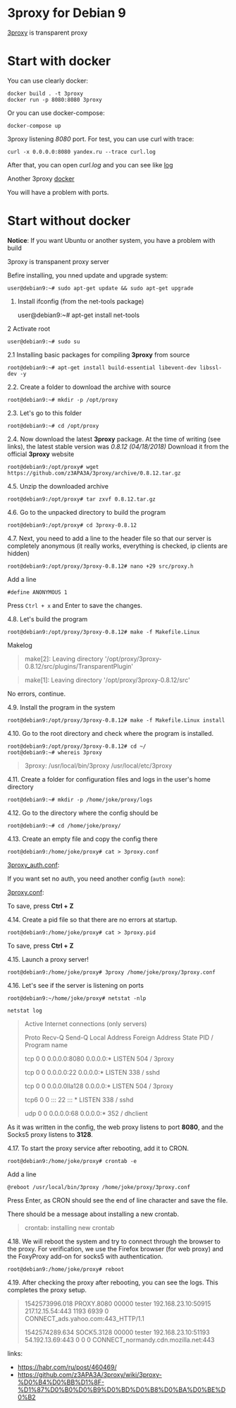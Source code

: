 # 3proxy for Debian 9

[3proxy](https://github.com/z3apa3a/3proxy) is transparent proxy

# Start with docker

You can use clearly docker:

    docker build . -t 3proxy
    docker run -p 8080:8080 3proxy
    
Or you can use docker-compose:

    docker-compose up
    
3proxy listening *8080* port. For test, you can use curl with trace:

    curl -x 0.0.0.0:8080 yandex.ru --trace curl.log

After that, you can open *curl.log* and you can see like [log](curl.log)

Another 3proxy [docker](https://github.com/riftbit/docker-3proxy)

You will have a problem with ports.

# Start without docker

**Notice**: If you want Ubuntu or another system, you have a problem with build

3proxy is transpanent proxy server

Befire installing, you nned update and upgrade system:

    user@debian9:~# sudo apt-get update && sudo apt-get upgrade

1. Install ifconfig (from the net-tools package)

    user@debian9:~# apt-get install net-tools

2 Activate root

    user@debian9:~# sudo su

2.1 Installing basic packages for compiling **3proxy** from source

    root@debian9:~# apt-get install build-essential libevent-dev libssl-dev -y

2.2. Create a folder to download the archive with source

    root@debian9:~# mkdir -p /opt/proxy

2.3. Let's go to this folder

    root@debian9:~# cd /opt/proxy

2.4. Now download the latest **3proxy** package. At the time of writing (see links), the latest stable version was *0.8.12 (04/18/2018)* Download it from the official **3proxy** website

    root@debian9:/opt/proxy# wget https://github.com/z3APA3A/3proxy/archive/0.8.12.tar.gz
  
4.5. Unzip the downloaded archive

    root@debian9:/opt/proxy# tar zxvf 0.8.12.tar.gz

4.6. Go to the unpacked directory to build the program

    root@debian9:/opt/proxy# cd 3proxy-0.8.12

4.7. Next, you need to add a line to the header file so that our server is completely anonymous (it really works, everything is checked, ip clients are hidden)

    root@debian9:/opt/proxy/3proxy-0.8.12# nano +29 src/proxy.h

Add a line

    #define ANONYMOUS 1

Press `Ctrl + x` and Enter to save the changes.

4.8. Let's build the program

    root@debian9:/opt/proxy/3proxy-0.8.12# make -f Makefile.Linux

Makelog

> make[2]: Leaving directory '/opt/proxy/3proxy-0.8.12/src/plugins/TransparentPlugin'

> make[1]: Leaving directory '/opt/proxy/3proxy-0.8.12/src'

No errors, continue.

4.9. Install the program in the system

    root@debian9:/opt/proxy/3proxy-0.8.12# make -f Makefile.Linux install

4.10. Go to the root directory and check where the program is installed.

    root@debian9:/opt/proxy/3proxy-0.8.12# cd ~/
    root@debian9:~# whereis 3proxy
  
> 3proxy: /usr/local/bin/3proxy /usr/local/etc/3proxy

4.11. Create a folder for configuration files and logs in the user's home directory

    root@debian9:~# mkdir -p /home/joke/proxy/logs

4.12. Go to the directory where the config should be

    root@debian9:~# cd /home/joke/proxy/

4.13. Create an empty file and copy the config there

    root@debian9:/home/joke/proxy# cat > 3proxy.conf
  
[3proxy_auth.conf](3proxy_auth.conf):
  
If you want set no auth, you need another config (`auth none`):

[3proxy.conf](3proxy.conf):

To save, press **Ctrl + Z**

4.14. Create a pid file so that there are no errors at startup.

    root@debian9:/home/joke/proxy# cat > 3proxy.pid

To save, press **Ctrl + Z**

4.15. Launch a proxy server!

    root@debian9:/home/joke/proxy# 3proxy /home/joke/proxy/3proxy.conf

4.16. Let's see if the server is listening on ports

    root@debian9:~/home/joke/proxy# netstat -nlp

`netstat log`
> Active Internet connections (only servers)
>
> Proto Recv-Q Send-Q Local Address Foreign Address State PID / Program name
>
> tcp 0 0 0.0.0.0:8080 0.0.0.0:* LISTEN 504 / 3proxy
>
> tcp 0 0 0.0.0.0:22 0.0.0.0:* LISTEN 338 / sshd
>
> tcp 0 0 0.0.0.0lla128 0.0.0.0:* LISTEN 504 / 3proxy
>
> tcp6 0 0 ::: 22 ::: * LISTEN 338 / sshd
>
> udp 0 0 0.0.0.0:68 0.0.0.0:* 352 / dhclient

As it was written in the config, the web proxy listens to port **8080**, and the Socks5 proxy listens to **3128**.

4.17. To start the proxy service after rebooting, add it to CRON.

    root@debian9:/home/joke/proxy# crontab -e

Add a line

    @reboot /usr/local/bin/3proxy /home/joke/proxy/3proxy.conf

Press Enter, as CRON should see the end of line character and save the file.

There should be a message about installing a new crontab.

> crontab: installing new crontab

4.18. We will reboot the system and try to connect through the browser to the proxy. For verification, we use the Firefox browser (for web proxy) and the FoxyProxy add-on for socks5 with authentication.

    root@debian9:/home/joke/proxy# reboot

4.19. After checking the proxy after rebooting, you can see the logs. This completes the proxy setup.

> 1542573996.018 PROXY.8080 00000 tester 192.168.23.10:50915 217.12.15.54:443 1193 6939 0 CONNECT_ads.yahoo.com:443_HTTP/1.1
>
> 1542574289.634 SOCK5.3128 00000 tester 192.168.23.10:51193 54.192.13.69:443 0 0 0 CONNECT_normandy.cdn.mozilla.net:443


links: 

* https://habr.com/ru/post/460469/
* https://github.com/z3APA3A/3proxy/wiki/3proxy-%D0%B4%D0%BB%D1%8F-%D1%87%D0%B0%D0%B9%D0%BD%D0%B8%D0%BA%D0%BE%D0%B2
